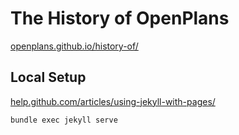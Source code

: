 # The History of OpenPlans #
[openplans.github.io/history-of/](http://openplans.github.io/history-of/)

## Local Setup
[help.github.com/articles/using-jekyll-with-pages/](https://help.github.com/articles/using-jekyll-with-pages/)

`bundle exec jekyll serve`